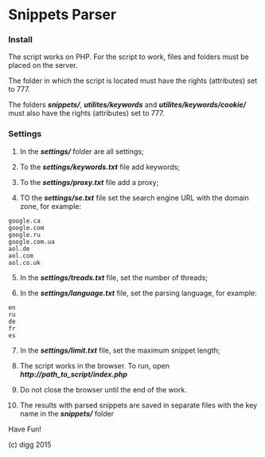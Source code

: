 # Snippets Parser

### Install

The script works on PHP. For the script to work, files and folders must be placed on the server.

The folder in which the script is located must have the rights (attributes) set to 777.

The folders ***snippets/***, ***utilites/keywords*** and ***utilites/keywords/cookie/*** must also have the rights (attributes) set to 777.

### Settings

1. In the ***settings/*** folder are all settings;

2. To the ***settings/keywords.txt*** file add keywords;

3. To the ***settings/proxy.txt*** file add a proxy;

4. TO the ***settings/se.txt*** file set the search engine URL with the domain zone, for example:
```
google.ca
google.com
google.ru
google.com.ua
aol.de
aol.com
aol.co.uk
```
5. In the ***settings/treads.txt*** file, set the number of threads;

6. In the ***settings/language.txt*** file, set the parsing language, for example:
```
en
ru
de
fr
es
```
7. In the ***settings/limit.txt*** file, set the maximum snippet length;
  
8. The script works in the browser. To run, open ***http://path_to_script/index.php***

9. Do not close the browser until the end of the work.

10. The results with parsed snippets are saved in separate files with the key name in the ***snippets/*** folder

Have Fun! 

(c) digg 2015
